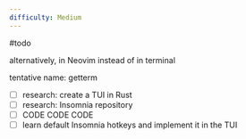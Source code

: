 ```yaml
---
difficulty: Medium
---
```

#todo 


alternatively, in Neovim instead of in terminal

tentative name: getterm

- [ ] research: create a TUI in Rust
- [ ] research: Insomnia repository
- [ ] CODE CODE CODE
- [ ] learn default Insomnia hotkeys and implement it in the TUI